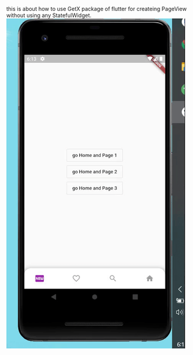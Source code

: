 this is about how to use GetX package of flutter for createing PageView without using any StatefulWidget.
![](gif.gif)
